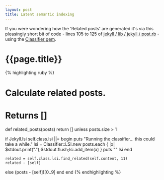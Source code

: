 ```yaml
---
layout: post
title: Latent semantic indexing
---
```


If you were wondering how the 'Related posts' are generated it's via this pleasingly short bit of code - lines 105 to 125 of [jekyll / lib / jekyll / post.rb][1] - using the [Classifier gem][2].

[1]: http://github.com/mojombo/jekyll/blob/4b2fa43642056b30c514ed2c8d9a1974c64b549a/lib/jekyll/post.rb
[2]: http://www.rubyinside.com/classifier-gem-bayesian-and-lsi-classification-for-ruby-507.html

# {{page.title}}

{% highlighting ruby %}
# Calculate related posts.
#
# Returns [<Post>]
def related_posts(posts)
  return [] unless posts.size > 1
  
  if Jekyll.lsi
    self.class.lsi ||= begin
      puts "Running the classifier... this could take a while."
      lsi = Classifier::LSI.new
      posts.each { |x| $stdout.print(".");$stdout.flush;lsi.add_item(x) }
      puts ""
      lsi
    end

    related = self.class.lsi.find_related(self.content, 11)
    related - [self]
  else
    (posts - [self])[0..9]
  end
end
{% endhighlighting %}
